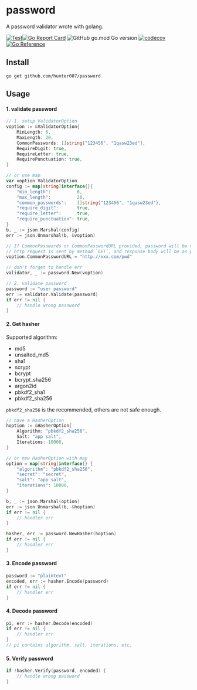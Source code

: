 # password
A password validator wrote with golang.

[![Test](https://github.com/hunter007/password/workflows/Unittest/badge.svg)](https://github.com/hunter007/password/actions?query=workflow%3AUnitTest)[![Go Report Card](https://goreportcard.com/badge/github.com/hunter007/password)](https://goreportcard.com/report/github.com/hunter007/password) ![GitHub go.mod Go version](https://img.shields.io/github/go-mod/go-version/hunter007/password) [![codecov](https://codecov.io/gh/hunter007/password/branch/main/graph/badge.svg)](https://codecov.io/gh/hunter007/password) [![Go Reference](https://pkg.go.dev/badge/github.com/hunter007/password.svg)](https://pkg.go.dev/github.com/hunter007/password)


## Install

```shell
go get github.com/hunter007/password
```

## Usage

#### 1. validate password

```go
// 1. setup ValidatorOption
voption := &ValidatorOption{
    MinLength: 6,
    MaxLength: 20,
    CommonPasswords: []string{"123456", "1qasw23ed"},
    RequireDigit: true,
    RequireLetter: true,
    RequirePunctuation: true,
}

// or use map
var voption ValidatorOption
config := map[string]interface{}{
    "min_length":          6,
    "max_length":          20,
    "common_passwords":    []string{"123456", "1qasw23ed"},
    "require_digit":       true,
    "require_letter":      true,
    "require_punctuation": true,
}
b, _ := json.Marshal(config)
err := json.Unmarshal(b, &voption)

// If CommonPasswords or CommonPasswordURL provided, password will be validated as common password.
// http request is sent by method `GET`, and response body will be as plain text, splited by "\n", one password one line.
voption.CommonPasswordURL = "http://xxx.com/pwd"

// don't forget to handle err
validator, _ := password.New(voption)

// 2. validate password
password := "user password"
err := validator.Validate(password)
if err != nil {
    // handle wrong password
}
```

#### 2. Get hasher

Supported algorithm:

- md5
- unsalted_md5
- sha1
- scrypt
- bcrypt
- bcrypt_sha256
- argon2id
- pbkdf2_sha1
- pbkdf2_sha256

`pbkdf2_sha256` is the recommended, others are not safe enough.

```go
// have a HasherOption
hoption := &HasherOption{
    Algorithm: "pbkdf2_sha256",
    Salt: "app salt",
    Iterations: 10000,
}

// or new HasherOption with map
option = map[string]interface{} {
    "algorithm": "pbkdf2_sha256",
    "secret": "secret",
    "salt": "app salt",
    "iterations": 10000,
}

b, _ := json.Marshal(option)
err := json.Unmarshal(b, &hoption)
if err != nil {
    // handler err
}

hasher, err := password.NewHasher(hoption)
if err != nil {
    // handler err
}
```
#### 3. Encode password

```go
password := "plaintext"
encoded, err := hasher.Encode(password)
if err != nil {
    // handler err
}
```

#### 4. Decode password

```go
pi, err := hasher.Decode(encoded)
if err != nil {
    // handler err
}
// pi contains algorithm, salt, iterations, etc.
```

#### 5. Verify password

```go
if !hasher.Verify(password, encoded) {
    // handle wrong password
}
```
